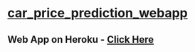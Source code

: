 # [car_price_prediction_webapp](https://github.com/parthshah28/car_price_prediction_webapp)

## Web App on Heroku - [Click Here](https://car-price-prediction-webapp.herokuapp.com/)

